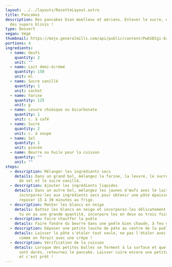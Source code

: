 ```yaml
---
layout: ../../layouts/RecetteLayout.astro
title: Pancakes
description: Des pancakes bien moelleux et aériens. Enlever le sucre, et ça fait
  des supers blinis !
type: Dessert
vegan: Végé
thumbnail: https://mojo.generalmills.com/api/public/content/Pw6SBIgi-Ee6pTZBpU1oBg_webp_base.webp?v=4dec1972&t=191ddcab8d1c415fa10fa00a14351227
portions: 4
ingredients:
  - name: Oeufs
    quantity: 2
    unit: ""
  - name: Lait demi-écrémé
    quantity: 150
    unit: ml
  - name: Sucre vanillé
    quantity: 1
    unit: sachet
  - name: Farine
    quantity: 125
    unit: g
  - name: Levure chimique ou bicarbonate
    quantity: 1
    unit: c. à café
  - name: Sucre
    quantity: 2
    unit: c. à soupe
  - name: Sel
    quantity: 1
    unit: pincée
  - name: Beurre ou huile pour la cuisson
    quantity: ""
    unit: ""
steps:
  - description: Mélanger les ingrédients secs
    details: Dans un grand bol, mélangez la farine, la levure, le sucre, une pincée
      de sel et le sucre vanillé.
  - description: Ajouter les ingrédients liquides
    details: Dans un autre bol, mélangez les jaunes d'œufs avec le lait puis
      incorporez-les aux ingrédients secs pour obtenir une pâte épaisse. Laissez
      reposer 15 à 30 minutes au frigo.
  - description: Monter les blancs en neige
    details: Battez les blancs en neige et incorporez-les délicatement à la pâte. Si
      tu en as une grande quantité, incorpore les en deux ou trois fois.
  - description: Faire chauffer la poêle
    details: Faire fondre du beurre dans une poêle bien chaude, à feu doux/moyen.
  - description: Déposer une petite louche de pâte au centre de la poêle
    details: Laisser la pâte s'étaler tout seule, ne pas l'étaler avec une spatule
      comme on ferait avec une crêpe !
  - description: Vérification de la cuisson
    details: Lorsque des petites bulles se forment à la surface et que les bords
      sont dorés, retournez le pancake. Laisser cuire encore une petite minute,
      et c'est prêt !
---
```

